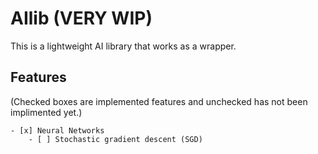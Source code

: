 # AIlib (VERY WIP)
This is a lightweight AI library that works as a wrapper. 

## Features
(Checked boxes are implemented features and unchecked has not been implimented yet.)

	- [x] Neural Networks
   		- [ ] Stochastic gradient descent (SGD)
